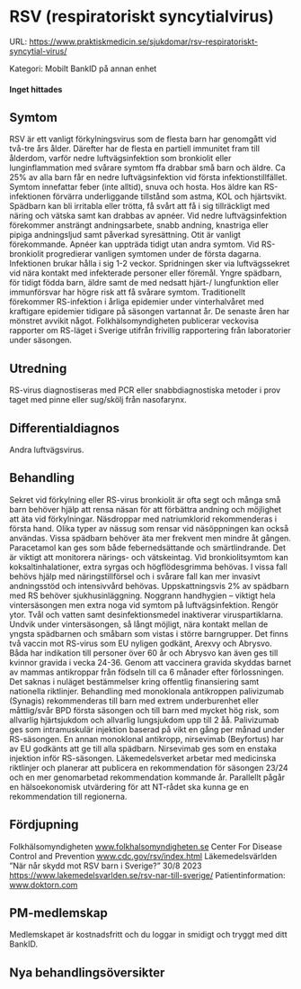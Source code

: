 # RSV (respiratoriskt syncytialvirus)

URL: https://www.praktiskmedicin.se/sjukdomar/rsv-respiratoriskt-syncytial-virus/



Kategori: Mobilt BankID på annan enhet

#### Inget hittades

## Symtom

RSV är ett vanligt förkylningsvirus som de flesta barn har genomgått vid två-tre års ålder. Därefter har de flesta en partiell immunitet fram till ålderdom, varför nedre luftvägsinfektion som bronkiolit eller lunginflammation med svårare symtom ffa drabbar små barn och äldre.
Ca 25% av alla barn får en nedre luftvägsinfektion vid första infektionstillfället. Symtom innefattar feber (inte alltid), snuva och hosta. Hos äldre kan RS-infektionen förvärra underliggande tillstånd som astma, KOL och hjärtsvikt. Spädbarn kan bli irritabla eller trötta, få svårt att få i sig tillräckligt med näring och vätska samt kan drabbas av apnéer. Vid nedre luftvägsinfektion förekommer ansträngt andningsarbete, snabb andning, knastriga eller pipiga andningsljud samt påverkad syresättning. Otit är vanligt förekommande. Apnéer kan uppträda tidigt utan andra symtom. Vid RS-bronkiolit progredierar vanligen symtomen under de första dagarna. Infektionen brukar hålla i sig 1-2 veckor.
Spridningen sker via luftvägssekret vid nära kontakt med infekterade personer eller föremål. Yngre spädbarn, för tidigt födda barn, äldre samt de med nedsatt hjärt-/ lungfunktion eller immunförsvar har högre risk att få svårare symtom.
Traditionellt förekommer RS-infektion i årliga epidemier under vinterhalvåret med kraftigare epidemier tidigare på säsongen vartannat år. De senaste åren har mönstret avvikit något. Folkhälsomyndigheten publicerar veckovisa rapporter om RS-läget i Sverige utifrån frivillig rapportering från laboratorier under säsongen.

## Utredning

RS-virus diagnostiseras med PCR eller snabbdiagnostiska metoder i prov taget med pinne eller sug/skölj från nasofarynx.

## Differentialdiagnos

Andra luftvägsvirus.

## Behandling

Sekret vid förkylning eller RS-virus bronkiolit är ofta segt och många små barn behöver hjälp att rensa näsan för att förbättra andning och möjlighet att äta vid förkylningar. Näsdroppar med natriumklorid rekommenderas i första hand. Olika typer av nässug som rensar vid näsöppningen kan också användas. Vissa spädbarn behöver äta mer frekvent men mindre åt gången. Paracetamol kan ges som både febernedsättande och smärtlindrande. Det är viktigt att monitorera närings- och vätskeintag.
Vid bronkiolitsymtom kan koksaltinhalationer, extra syrgas och högflödesgrimma behövas. I vissa fall behövs hjälp med näringstillförsel och i svårare fall kan mer invasivt andningsstöd och intensivvård behövas. Uppskattningsvis 2% av spädbarn med RS behöver sjukhusinläggning.
Noggrann handhygien – viktigt hela vintersäsongen men extra noga vid symtom på luftvägsinfektion.
Rengör ytor. Tvål och vatten samt desinfektionsmedel inaktiverar viruspartiklarna.
Undvik under vintersäsongen, så långt möjligt, nära kontakt mellan de yngsta spädbarnen och småbarn som vistas i större barngrupper.
Det finns två vaccin mot RS-virus som EU nyligen godkänt, Arexvy och Abrysvo. Båda har indikation till personer över 60 år och Abrysvo kan även ges till kvinnor gravida i vecka 24-36. Genom att vaccinera gravida skyddas barnet av mammas antikroppar från födseln till ca 6 månader efter förlossningen. Det saknas i nuläget bestämmelser kring offentlig finansiering samt nationella riktlinjer.
Behandling med monoklonala antikroppen palivizumab (Synagis) rekommenderas till barn med extrem underburenhet eller måttlig/svår BPD första säsongen och till barn med mycket hög risk, som allvarlig hjärtsjukdom och allvarlig lungsjukdom upp till 2 åå. Palivizumab ges som intramuskulär injektion baserad på vikt en gång per månad under RS-säsongen.
En annan monoklonal antikropp, nirsevimab (Beyfortus) har av EU godkänts att ge till alla spädbarn. Nirsevimab ges som en enstaka injektion inför RS-säsongen. Läkemedelsverket arbetar med medicinska riktlinjer och planerar att publicera en rekommendation för säsongen 23/24 och en mer genomarbetad rekommendation kommande år. Parallellt pågår en hälsoekonomisk utvärdering för att NT-rådet ska kunna ge en rekommendation till regionerna.

## Fördjupning

Folkhälsomyndigheten www.folkhalsomyndigheten.se
Center For Disease Control and Prevention www.cdc.gov/rsv/index.html
Läkemedelsvärlden ”När når skydd mot RSV barn i Sverige?” 30/8 2023 https://www.lakemedelsvarlden.se/rsv-nar-till-sverige/
Patientinformation: www.doktorn.com

## PM-medlemskap

Medlemskapet är kostnadsfritt och du loggar in smidigt och tryggt med ditt BankID.

## Nya behandlingsöversikter

